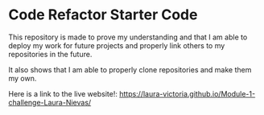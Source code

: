 # Code Refactor Starter Code

This repository is made to prove my understanding and that I am able to deploy my work for future projects and properly link others to my repositories in the future.

It also shows that I am able to properly clone repositories and make them my own.

Here is a link to the live website!:
  https://laura-victoria.github.io/Module-1-challenge-Laura-Nievas/
